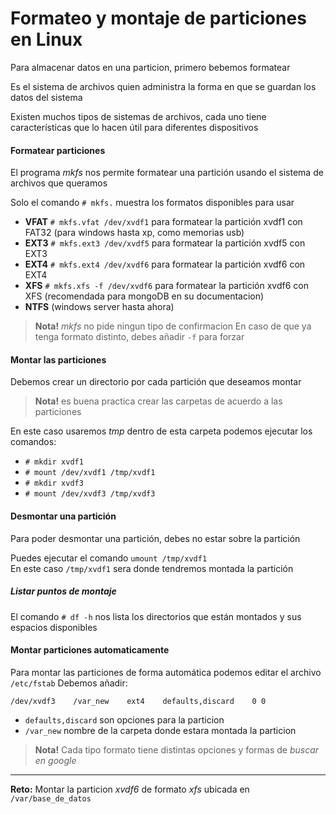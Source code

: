 # Formateo y montaje de particiones en Linux

Para almacenar datos en una particion, primero bebemos formatear

Es el sistema de archivos quien administra la forma en que se guardan los datos del sistema

Existen muchos tipos de sistemas de archivos,
cada uno tiene características que lo hacen útil para diferentes dispositivos

#### Formatear particiones
El programa _mkfs_ nos permite formatear una partición usando el sistema de archivos que queramos

Solo el comando `# mkfs.` muestra los formatos disponibles para usar

- **VFAT** `# mkfs.vfat /dev/xvdf1` para formatear la partición xvdf1 con FAT32 (para windows hasta xp, como memorias usb)
- **EXT3** `# mkfs.ext3 /dev/xvdf5` para formatear la partición xvdf5 con EXT3
- **EXT4** `# mkfs.ext4 /dev/xvdf6` para formatear la partición xvdf6 con EXT4
- **XFS** `# mkfs.xfs -f /dev/xvdf6` para formatear la partición xvdf6 con XFS (recomendada para mongoDB en su documentacion)
- **NTFS** (windows server hasta ahora)

> **Nota!** _mkfs_ no pide ningun tipo de confirmacion
   En caso de que ya tenga formato distinto, debes añadir `-f` para forzar

#### Montar las particiones
Debemos crear un directorio por cada partición que deseamos montar

> **Nota!** es buena practica crear las carpetas de acuerdo a las particiones

En este caso usaremos _tmp_ dentro de esta carpeta podemos ejecutar los comandos:
- `# mkdir xvdf1`
- `# mount /dev/xvdf1 /tmp/xvdf1`
- `# mkdir xvdf3`
- `# mount /dev/xvdf3 /tmp/xvdf3`

#### Desmontar una partición
Para poder desmontar una partición, debes no estar sobre la partición

Puedes ejecutar el comando `umount /tmp/xvdf1`  
En este caso `/tmp/xvdf1` sera  donde tendremos montada la partición

##### Listar puntos de montaje
El comando `# df -h` nos lista los directorios que están montados y sus espacios disponibles

#### Montar particiones automaticamente
Para montar las particiones de forma automática podemos editar el archivo `/etc/fstab`
Debemos añadir:

```
/dev/xvdf3    /var_new    ext4    defaults,discard    0 0
```

- `defaults,discard` son opciones para la particion
- `/var_new` nombre de la carpeta donde estara montada la particion

> **Nota!** Cada tipo formato tiene distintas opciones y formas de  _buscar en google_
---
**Reto:**
Montar la particion _xvdf6_ de formato _xfs_ ubicada en `/var/base_de_datos`
